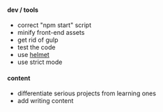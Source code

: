 #### dev / tools
* correct "npm start" script
* minify front-end assets
* get rid of gulp
* test the code
* use [helmet](https://www.npmjs.com/package/helmet)
* use strict mode

#### content
* differentiate serious projects from learning ones
* add writing content
